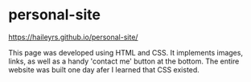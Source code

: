 # personal-site

 https://haileyrs.github.io/personal-site/
 
 This page was developed using HTML and CSS. 
 It implements images, links, as well as a handy 'contact me' button at the bottom. 
 The entire website was built one day afer I learned that CSS existed.
